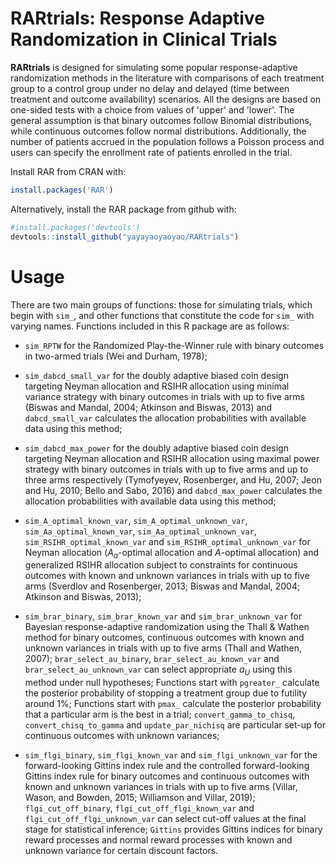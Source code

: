 RARtrials: Response Adaptive Randomization in Clinical Trials
============================================================

**RARtrials** is designed for simulating some popular response-adaptive randomization methods in the literature with comparisons of each treatment group to a control group under no delay and delayed (time between treatment and outcome availability) scenarios. All the designs are based on one-sided tests with a choice from values of 'upper' and 'lower'. The general assumption is that binary outcomes follow Binomial distributions, while continuous outcomes follow normal distributions. Additionally, the number of patients accrued in the population follows a Poisson process and users can specify the enrollment rate of patients enrolled in the trial. 

Install RAR from CRAN with:

```r
install.packages('RAR')
```

Alternatively, install the RAR package from github with:


```r
#install.packages('devtools')
devtools::install_github("yayayaoyaoyao/RARtrials")
```

# Usage
There are two main groups of functions: those for simulating trials, which begin with `sim_`, and other functions that constitute the code for `sim_` with varying names. Functions included in this R package are as follows:

- `sim_RPTW` for the Randomized Play-the-Winner rule with binary outcomes in two-armed trials (Wei and Durham, 1978);

- `sim_dabcd_small_var` for the doubly adaptive biased coin design targeting Neyman allocation and RSIHR allocation using minimal variance strategy with binary outcomes in trials with up to five arms (Biswas and Mandal, 2004; Atkinson and Biswas, 2013) and `dabcd_small_var` calculates the allocation probabilities with available data using this method;

- `sim_dabcd_max_power` for the doubly adaptive biased coin design targeting Neyman allocation and RSIHR allocation using maximal power strategy with binary outcomes in trials with up to five arms and up to three arms respectively (Tymofyeyev, Rosenberger, and Hu, 2007; Jeon and Hu, 2010; Bello and Sabo, 2016) and `dabcd_max_power` calculates the allocation probabilities with available data using this method;

- `sim_A_optimal_known_var`, `sim_A_optimal_unknown_var`, `sim_Aa_optimal_known_var`, `sim_Aa_optimal_unknown_var`, `sim_RSIHR_optimal_known_var` and `sim_RSIHR_optimal_unknown_var` for Neyman allocation ($A_a$-optimal allocation and $A$-optimal allocation) and generalized RSIHR allocation subject to constraints for continuous outcomes with known and unknown variances in trials with up to five arms (Sverdlov and Rosenberger, 2013; Biswas and Mandal, 2004; Atkinson and Biswas, 2013);

- `sim_brar_binary`, `sim_brar_known_var` and `sim_brar_unknown_var` for Bayesian response-adaptive randomization using the Thall & Wathen method for binary outcomes, continuous outcomes with known and unknown variances in trials with up to five arms (Thall and Wathen, 2007); `brar_select_au_binary`, `brar_select_au_known_var` and `brar_select_au_unknown_var` can select appropriate $a_U$ using this method under null hypotheses; Functions start with `pgreater_` calculate the posterior probability of stopping a treatment group due to futility around $1\%$; Functions start with `pmax_` calculate the posterior probability that a particular arm is the best in a trial; `convert_gamma_to_chisq`, `convert_chisq_to_gamma` and `update_par_nichisq` are particular set-up for continuous outcomes with unknown variances;


- `sim_flgi_binary`, `sim_flgi_known_var` and `sim_flgi_unknown_var` for the forward-looking Gittins index rule and the controlled forward-looking Gittins index rule for binary outcomes and continuous outcomes with known and unknown variances in trials with up to five arms (Villar, Wason, and Bowden, 2015; Williamson and Villar, 2019); `flgi_cut_off_binary`, `flgi_cut_off_flgi_known_var` and `flgi_cut_off_flgi_unknown_var` can select cut-off values at the final stage for statistical inference; `Gittins` provides Gittins indices for binary reward processes and normal reward processes with known and unknown variance for certain discount factors.


